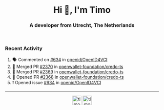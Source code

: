 <h1 align="center">Hi 👋, I'm Timo</h1>
<h3 align="center">A developer from Utrecht, The Netherlands</h3>
<br/>
<!-- https://github.com/rahuldkjain/github-profile-readme-generator --!>

<!--  <p align="left"><img src="https://github-readme-stats.vercel.app/api?username=timoglastra&show_icons=true&count_private=true&" alt="timoglastra" /></p> --!>

<!--
Github language stats
<p align="left"><img src="https://github-readme-stats.vercel.app/api/top-langs/?username=timoglastra&layout=compact" alt="timoglastra" /><p>
-->

<!-- Codestats language stats -->
<!-- <p align="left"><img src="https://codestats-readme.vercel.app/api/top-langs/?username=timoglastra&layout=compact&language_count=12" alt="timoglastra" /><p>    --!>
  
<h3>Recent Activity</h3>

<!--START_SECTION:activity-->
1. 🗣 Commented on [#634](https://github.com/openid/OpenID4VCI/issues/634#issuecomment-3194227883) in [openid/OpenID4VCI](https://github.com/openid/OpenID4VCI)
2. 🎉 Merged PR [#2370](https://github.com/openwallet-foundation/credo-ts/pull/2370) in [openwallet-foundation/credo-ts](https://github.com/openwallet-foundation/credo-ts)
3. 🎉 Merged PR [#2369](https://github.com/openwallet-foundation/credo-ts/pull/2369) in [openwallet-foundation/credo-ts](https://github.com/openwallet-foundation/credo-ts)
4. 💪 Opened PR [#2368](https://github.com/openwallet-foundation/credo-ts/pull/2368) in [openwallet-foundation/credo-ts](https://github.com/openwallet-foundation/credo-ts)
5. ❗ Opened issue [#634](https://github.com/openid/OpenID4VCI/issues/634) in [openid/OpenID4VCI](https://github.com/openid/OpenID4VCI)
<!--END_SECTION:activity-->

---

<p align="center">
<a href="https://twitter.com/timoglastra" target="blank"><img align="center" src="https://cdn.jsdelivr.net/npm/simple-icons@3.0.1/icons/twitter.svg" alt="timoglastra" height="30" width="30" /></a>
<a href="https://linkedin.com/in/timoglastra" target="blank"><img align="center" src="https://cdn.jsdelivr.net/npm/simple-icons@3.0.1/icons/linkedin.svg" alt="timoglastra" height="30" width="30" /></a>
</p>



